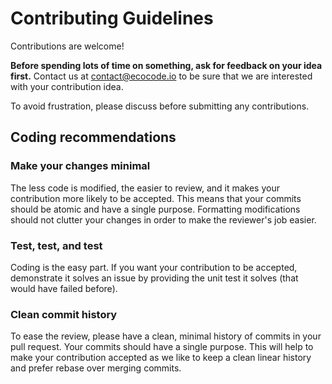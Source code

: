# Contributing Guidelines

Contributions are welcome!

**Before spending lots of time on something, ask for feedback on your idea first.**
Contact us at <contact@ecocode.io> to be sure that we are interested with your contribution idea.
 
To avoid frustration, please discuss before submitting any contributions.

## Coding recommendations

### Make your changes minimal

The less code is modified, the easier to review, and it makes your contribution more likely to be accepted.
This means that your commits should be atomic and have a single purpose. Formatting modifications should not clutter 
your changes in order to make the reviewer's job easier.
  
### Test, test, and test

Coding is the easy part. If you want your contribution to be accepted, demonstrate it solves an issue by providing 
the unit test it solves (that would have failed before).

### Clean commit history

To ease the review, please have a clean, minimal history of commits in your pull request. Your commits should have a 
single purpose.
This will help to make your contribution accepted as we like to keep a clean linear history and prefer rebase over 
merging commits.
